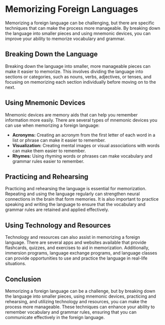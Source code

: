 Memorizing Foreign Languages
================================================================================================

Memorizing a foreign language can be challenging, but there are specific techniques that can make the process more manageable. By breaking down the language into smaller pieces and using mnemonic devices, you can improve your ability to memorize vocabulary and grammar.

Breaking Down the Language
--------------------------

Breaking down the language into smaller, more manageable pieces can make it easier to memorize. This involves dividing the language into sections or categories, such as nouns, verbs, adjectives, or tenses, and focusing on memorizing each section individually before moving on to the next.

Using Mnemonic Devices
----------------------

Mnemonic devices are memory aids that can help you remember information more easily. There are several types of mnemonic devices you can use when memorizing a foreign language:

* **Acronyms:** Creating an acronym from the first letter of each word in a list or phrase can make it easier to remember.
* **Visualization:** Creating mental images or visual associations with words can make them easier to remember.
* **Rhymes:** Using rhyming words or phrases can make vocabulary and grammar rules easier to remember.

Practicing and Rehearsing
-------------------------

Practicing and rehearsing the language is essential for memorization. Repeating and using the language regularly can strengthen neural connections in the brain that form memories. It is also important to practice speaking and writing the language to ensure that the vocabulary and grammar rules are retained and applied effectively.

Using Technology and Resources
------------------------------

Technology and resources can also assist in memorizing a foreign language. There are several apps and websites available that provide flashcards, quizzes, and exercises to aid in memorization. Additionally, immersion programs, language exchange programs, and language classes can provide opportunities to use and practice the language in real-life situations.

Conclusion
----------

Memorizing a foreign language can be a challenge, but by breaking down the language into smaller pieces, using mnemonic devices, practicing and rehearsing, and utilizing technology and resources, you can make the process more manageable. These techniques can enhance your ability to remember vocabulary and grammar rules, ensuring that you can communicate effectively in the foreign language.
